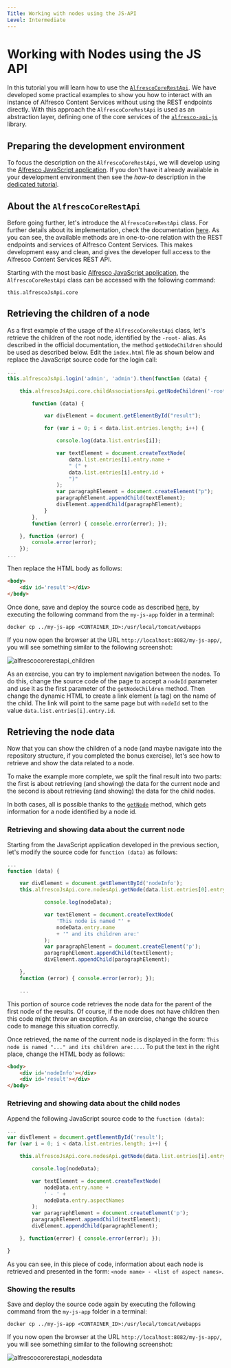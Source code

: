 ```yaml
---
Title: Working with nodes using the JS-API
Level: Intermediate
---
```


# Working with Nodes using the JS API

In this tutorial you will learn how to use the [`AlfrescoCoreRestApi`](https://github.com/Alfresco/alfresco-js-api/tree/master/src/alfresco-core-rest-api). We have developed some practical examples to show you how to interact with an instance of Alfresco Content Services without using the REST endpoints directly. With this approach the `AlfrescoCoreRestApi` is used as an abstraction layer, defining one of the core services of the [`alfresco-api-js`](https://github.com/Alfresco/alfresco-js-api) library.

## Preparing the development environment

To focus the description on the `AlfrescoCoreRestApi`, we will develop using the
[Alfresco JavaScript application](./creating-javascript-app-using-alfresco-js-api.md).
If you don't have it already available in your development environment then see the *how-to*
description in the [dedicated tutorial](./creating-javascript-app-using-alfresco-js-api.md).

## About the `AlfrescoCoreRestApi`

Before going further, let's introduce the `AlfrescoCoreRestApi` class. For further details
about its implementation, check the documentation
[here](https://github.com/Alfresco/alfresco-js-api/tree/master/src/alfresco-core-rest-api).
As you can see, the available methods are in one-to-one relation with the REST endpoints and services of Alfresco Content Services. This makes development easy and clean, and gives the developer full access to the Alfresco Content Services REST API. 

Starting with the most basic
[Alfresco JavaScript application](./creating-javascript-app-using-alfresco-js-api.md),
the `AlfrescoCoreRestApi` class can be accessed with the following command:

    this.alfrescoJsApi.core

## Retrieving the children of a node

As a first example of the usage of the `AlfrescoCoreRestApi` class, let's retrieve the children of the root node, identified by the `-root-` alias. As described in the official documentation, the method `getNodeChildren` should be used as described below. Edit the `index.html` file as shown below and
replace the JavaScript source code for the login call:

```js
...
this.alfrescoJsApi.login('admin', 'admin').then(function (data) {

    this.alfrescoJsApi.core.childAssociationsApi.getNodeChildren('-root-', {}).then(

        function (data) {

            var divElement = document.getElementById("result");

            for (var i = 0; i < data.list.entries.length; i++) {

                console.log(data.list.entries[i]);

                var textElement = document.createTextNode(
                    data.list.entries[i].entry.name +
                    " (" +
                    data.list.entries[i].entry.id +
                    ")"
                );
                var paragraphElement = document.createElement("p");
                paragraphElement.appendChild(textElement);
                divElement.appendChild(paragraphElement);
            }
        },
        function (error) { console.error(error); });

    }, function (error) {
        console.error(error);
    });
...
```

Then replace the HTML body as follows:

```html
<body>
    <div id='result'></div>
</body>
```

Once done, save and deploy the source code as described
[here](./creating-javascript-app-using-alfresco-js-api.md),
by executing the following command from the `my-js-app` folder in a terminal:

    docker cp ../my-js-app <CONTAINER_ID>:/usr/local/tomcat/webapps

If you now open the browser at the URL `http://localhost:8082/my-js-app/`, you will see
something similar to the following screenshot:

![alfrescocorerestapi_children](../docassets/images/alfrescocorerestapi_children.png)

As an exercise, you can try to implement navigation between the nodes. To do this, change the
source code of the page to accept a `nodeId` parameter and use it as the first parameter of the
`getNodeChildren` method. Then change the dynamic HTML to create a link element (`a` tag) on the
name of the child. The link will point to the same page but with `nodeId` set to the value
`data.list.entries[i].entry.id`.

## Retrieving the node data

Now that you can show the children of a node (and maybe navigate into the repository structure, if you completed the bonus exercise), let's see how to retrieve and show the data related to a node.

To make the example more complete, we split the final result into two parts: the first is about
retrieving (and showing) the data for the current node and the second is about retrieving
(and showing) the data for the child nodes.

In both cases, all is possible thanks to the
[`getNode`](https://github.com/Alfresco/alfresco-js-api/blob/master/src/alfresco-core-rest-api/docs/NodesApi.md#getNode)
method, which gets information for a node identified by a node id.

### Retrieving and showing data about the current node

Starting from the JavaScript application developed in the previous section, let's modify the source code for `function (data)` as follows:

```js
...
function (data) {

    var divElement = document.getElementById('nodeInfo');
    this.alfrescoJsApi.core.nodesApi.getNode(data.list.entries[0].entry.parentId, {}).then(function(nodeData) {

            console.log(nodeData);

            var textElement = document.createTextNode(
                'This node is named "' +
                nodeData.entry.name
                + '" and its children are:'
            );
            var paragraphElement = document.createElement('p');
            paragraphElement.appendChild(textElement);
            divElement.appendChild(paragraphElement);

    },
    function (error) { console.error(error); });

    ...
```

This portion of source code retrieves the node data for the parent of the first node of the results.
Of course, if the node does not have children then this code might throw an exception. As an exercise,
change the source code to manage this situation correctly.

Once retrieved, the name of the current node is displayed in the form:
`This node is named "..." and its children are:...`. To put the text in the right place, change
the HTML body as follows:

```html
<body>
    <div id='nodeInfo'></div>
    <div id='result'></div>
</body>
```

### Retrieving and showing data about the child nodes

Append the following JavaScript source code to the `function (data)`:

```js
...
var divElement = document.getElementById('result');
for (var i = 0; i < data.list.entries.length; i++) {

    this.alfrescoJsApi.core.nodesApi.getNode(data.list.entries[i].entry.id, {}).then(function(nodeData) {

        console.log(nodeData);

        var textElement = document.createTextNode(
            nodeData.entry.name +
            ' - ' + 
            nodeData.entry.aspectNames
        );
        var paragraphElement = document.createElement('p');
        paragraphElement.appendChild(textElement);
        divElement.appendChild(paragraphElement);

    }, function(error) { console.error(error); });

} 
```

As you can see, in this piece of code, information about each node is retrieved and presented in the
form: `<node name> - <list of aspect names>`.

### Showing the results

Save and deploy the source code again by executing the following command from the `my-js-app`
folder in a terminal:

    docker cp ../my-js-app <CONTAINER_ID>:/usr/local/tomcat/webapps

If you now open the browser at the URL `http://localhost:8082/my-js-app/`, you will see something
similar to the following screenshot:

![alfrescocorerestapi_nodesdata](../docassets/images/alfrescocorerestapi_nodesdata.png)

